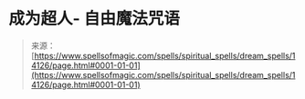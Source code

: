 <!--yml

category: 未分类

date: 2024-06-12 18:53:00

-->

# 成为超人- 自由魔法咒语

> 来源：[https://www.spellsofmagic.com/spells/spiritual_spells/dream_spells/14126/page.html#0001-01-01](https://www.spellsofmagic.com/spells/spiritual_spells/dream_spells/14126/page.html#0001-01-01)
